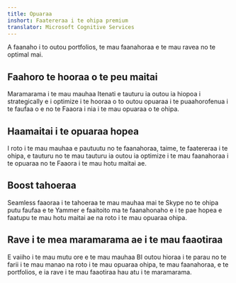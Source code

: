 ```yaml
---
title: Opuaraa
inshort: Faatereraa i te ohipa premium
translator: Microsoft Cognitive Services
---
```


A faanaho i to outou portfolios, te mau faanahoraa e te mau ravea no te optimal mai.

## Faahoro te hooraa o te peu maitai
Maramarama i te mau mauhaa Itenati e tauturu ia outou ia hiopoa i strategically e i optimize i te hooraa o to outou opuaraa i te puaahorofenua i te faufaa o e no te Faaora i nia i te mau opuaraa o te ohipa. 

## Haamaitai i te opuaraa hopea
I roto i te mau mauhaa e pautuutu no te faanahoraa, taime, te faatereraa i te ohipa, e tauturu no te mau tauturu ia outou ia optimize i te mau faanahoraa i te opuaraa no te Faaora i te mau hotu maitai ae. 

## Boost tahoeraa
Seamless faaoraa i te tahoeraa te mau mauhaa mai te Skype no te ohipa putu faufaa e te Yammer e faaitoito ma te faanahonaho e i te pae hopea e faatupu te mau hotu maitai ae na roto i te mau opuaraa ohipa. 

## Rave i te mea maramarama ae i te mau faaotiraa 
E vaiiho i te mau mutu ore e te mau mauhaa BI outou hioraa i te parau no te farii i te mau manao na roto i te mau opuaraa ohipa, te mau faanahoraa, e te portfolios, e ia rave i te mau faaotiraa hau atu i te maramarama. 





